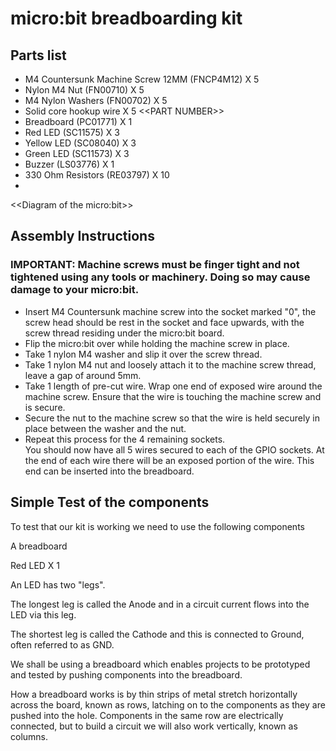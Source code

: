 # micro:bit breadboarding kit

## Parts list

* M4 Countersunk Machine Screw 12MM (FNCP4M12) X 5  
* Nylon M4 Nut (FN00710) X 5  
* M4 Nylon Washers (FN00702) X 5  
* Solid core hookup wire X 5 <<PART NUMBER\>\>
* Breadboard (PC01771) X 1
* Red LED (SC11575) X 3
* Yellow LED (SC08040) X 3
* Green LED (SC11573) X 3
* Buzzer (LS03776) X 1
* 330 Ohm Resistors (RE03797) X 10 
*   
<<Diagram of the micro:bit\>\>

## Assembly Instructions  

### IMPORTANT: Machine screws must be finger tight and not tightened using any tools or machinery. Doing so may cause damage to your micro:bit.  

* Insert M4 Countersunk machine screw into the socket marked "0", the screw head should be rest in the socket and face upwards, with the screw thread residing under the micro:bit board.  
* Flip the micro:bit over while holding the machine screw in place.  
* Take 1 nylon M4 washer and slip it over the screw thread.  
* Take 1 nylon M4 nut and loosely attach it to the machine screw thread, leave a gap of around 5mm.  
* Take 1 length of pre-cut wire. Wrap one end of exposed wire around the machine screw. Ensure that the wire is touching the machine screw and is secure.  
* Secure the nut to the machine screw so that the wire is held securely in place between the washer and the nut.  
* Repeat this process for the 4 remaining sockets.  
You should now have all 5 wires secured to each of the GPIO sockets. At the end of each wire there will be an exposed portion of the wire. This end can be inserted into the breadboard.  

## Simple Test of the components  
To test that our kit is working we need to use the following components

A breadboard

Red LED X 1

  
An LED has two "legs".

The longest leg is called the Anode and in a circuit current flows into the LED via this leg.

The shortest leg is called the Cathode and this is connected to Ground, often referred to as GND.

  
We shall be using a breadboard which enables projects to be prototyped and tested by pushing components into the breadboard. 

How a breadboard works is by thin strips of metal stretch horizontally across the board, known as rows, latching on to the components as they are pushed into the hole. Components in the same row are electrically connected, but to build a circuit we will also work vertically, known as columns.